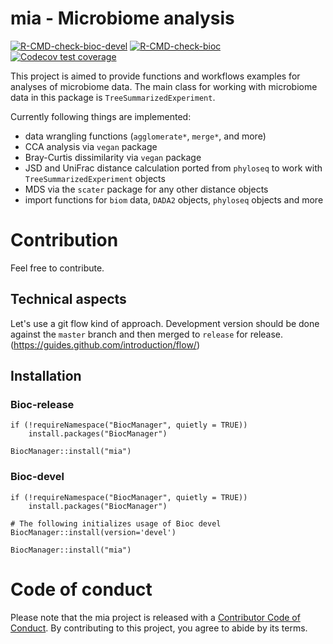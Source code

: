 # mia - Microbiome analysis

<!-- badges: start -->

[![R-CMD-check-bioc-devel](https://github.com/microbiome/mia/workflows/R-CMD-check-bioc-devel/badge.svg)](https://github.com/microbiome/mia/actions)
[![R-CMD-check-bioc](https://github.com/microbiome/mia/actions/workflows/check-bioc.yml/badge.svg)](https://github.com/microbiome/mia/actions/workflows/check-bioc.yml)
[![Codecov test
coverage](https://codecov.io/gh/microbiome/mia/branch/master/graph/badge.svg)](https://codecov.io/gh/microbiome/mia?branch=master)

<!-- badges: end -->

This project is aimed to provide functions and workflows examples for analyses
of microbiome data. The main class for working with microbiome data in this
package is `TreeSummarizedExperiment`.

Currently following things are implemented:

- data wrangling functions (`agglomerate*`, `merge*`, and more)
- CCA analysis via `vegan` package
- Bray-Curtis dissimilarity via `vegan` package
- JSD and UniFrac distance calculation ported from `phyloseq` to work with `TreeSummarizedExperiment` objects
- MDS via the `scater` package for any other distance objects
- import functions for `biom` data, `DADA2` objects, `phyloseq` objects and more

# Contribution

Feel free to contribute.

## Technical aspects

Let's use a git flow kind of approach. Development version should be done 
against the `master` branch and then merged to `release` for release. 
(https://guides.github.com/introduction/flow/)

## Installation

### Bioc-release

```
if (!requireNamespace("BiocManager", quietly = TRUE))
    install.packages("BiocManager")

BiocManager::install("mia")
```

### Bioc-devel

```
if (!requireNamespace("BiocManager", quietly = TRUE))
    install.packages("BiocManager")

# The following initializes usage of Bioc devel
BiocManager::install(version='devel')

BiocManager::install("mia")
```

# Code of conduct

Please note that the mia project is released with a [Contributor Code of Conduct](https://contributor-covenant.org/version/2/0/CODE_OF_CONDUCT.html).
By contributing to this project, you agree to abide by its terms.
